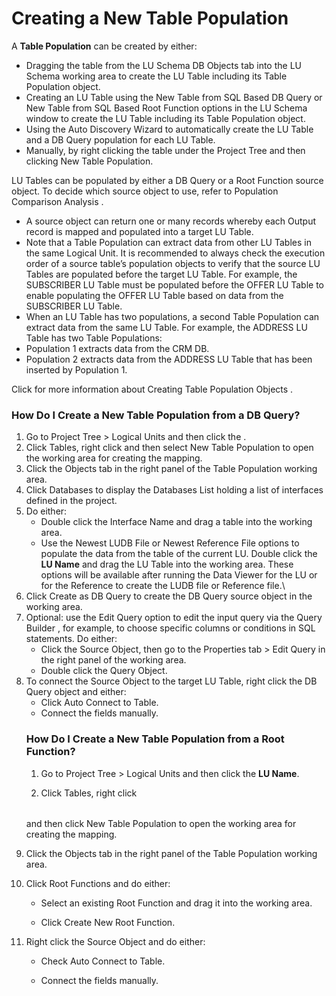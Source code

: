 # Creating a New Table Population

A **Table Population** can be created by either:
*	Dragging the table from the LU Schema  DB Objects tab into the LU Schema working area to create the LU Table including its Table Population object.
*	Creating an LU Table  using the New Table from SQL Based DB Query or New Table from SQL Based Root Function options  in the LU Schema window to create the LU Table including its Table Population object.
*	Using the Auto Discovery Wizard to  automatically create the LU Table and a DB Query population for each LU Table.
*	Manually, by right clicking the table under the Project Tree and then clicking New Table Population. 

LU Tables can be populated by either a DB Query or a Root Function source object. To decide which source object to use, refer to Population Comparison Analysis . 
*	A source object can return one or many records whereby each Output record is mapped and populated into a target LU Table. 
*	Note that a Table Population can extract data from other LU Tables  in the same Logical Unit. It is recommended to always check the execution order  of a source table’s population objects to verify that the source LU Tables are populated before the target LU Table. For example, the SUBSCRIBER LU Table must be populated before the OFFER LU Table to enable populating the OFFER LU Table based on data from the SUBSCRIBER LU Table.
*	When an LU Table has two populations, a second Table Population can extract data from the same LU Table. For example, the ADDRESS LU Table has two Table Populations:
*	Population 1 extracts data from the CRM DB.
*	Population 2 extracts data from the ADDRESS LU Table that has been inserted by Population 1.

Click for more information about Creating Table Population Objects .

### How Do I Create a New Table Population from a DB Query? 

1.	Go to Project Tree > Logical Units and then click the <LU Name>.
2.	Click Tables, right click <Table Name> and then select New Table Population to open the working area for creating the mapping.
3.	Click the Objects tab in the right panel of the Table Population working area.
4.	Click Databases to display the Databases List holding a list of interfaces defined in the project. 
5.	Do either: 
    *	Double click the Interface Name and drag a table into the working area.
    *	Use the Newest LUDB File or Newest Reference File options to populate the data from the table of the current LU. Double click the **LU Name** and drag the LU Table into the working area. These options will be available after running the Data Viewer for the LU or for the Reference to create the LUDB file  or Reference file.\
6.	Click Create as DB Query to create the DB Query source object in the working area. 
7.	Optional: use the Edit Query option to edit the input query via the Query Builder , for example, to choose specific columns or conditions in SQL statements. Do either:
    *	Click the Source Object, then go to the Properties tab > Edit Query in the right panel of the working area.
    *	Double click the Query Object.
8.	To connect the Source Object to the target LU Table, right click the DB Query object and either:
    *	Click Auto Connect to Table.
    *	Connect the fields manually.

### How Do I Create a New Table Population from a Root Function? 
<p></p>

1.	Go to Project Tree > Logical Units and then click the **LU Name**.

2.	Click Tables, right click <Table Name> and then click New Table Population to open the working area for creating the mapping.
   
3.	Click the Objects tab in the right panel of the Table Population working area.

4.	Click Root Functions  and do either:

    * Select an existing Root Function and drag it into the working area. 
    
    * Click Create New Root Function.
    
5.	Right click the Source Object and do either:

    * Check Auto Connect to Table.
    
    * Connect the fields manually.
   
